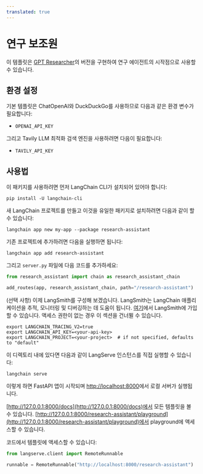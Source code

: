 ```yaml
---
translated: true
---
```


# 연구 보조원

이 템플릿은 [GPT Researcher](https://github.com/assafelovic/gpt-researcher)의 버전을 구현하여 연구 에이전트의 시작점으로 사용할 수 있습니다.

## 환경 설정

기본 템플릿은 ChatOpenAI와 DuckDuckGo를 사용하므로 다음과 같은 환경 변수가 필요합니다:

- `OPENAI_API_KEY`

그리고 Tavily LLM 최적화 검색 엔진을 사용하려면 다음이 필요합니다:

- `TAVILY_API_KEY`

## 사용법

이 패키지를 사용하려면 먼저 LangChain CLI가 설치되어 있어야 합니다:

```shell
pip install -U langchain-cli
```

새 LangChain 프로젝트를 만들고 이것을 유일한 패키지로 설치하려면 다음과 같이 할 수 있습니다:

```shell
langchain app new my-app --package research-assistant
```

기존 프로젝트에 추가하려면 다음을 실행하면 됩니다:

```shell
langchain app add research-assistant
```

그리고 `server.py` 파일에 다음 코드를 추가하세요:

```python
from research_assistant import chain as research_assistant_chain

add_routes(app, research_assistant_chain, path="/research-assistant")
```

(선택 사항) 이제 LangSmith를 구성해 보겠습니다.
LangSmith는 LangChain 애플리케이션을 추적, 모니터링 및 디버깅하는 데 도움이 됩니다.
[여기](https://smith.langchain.com/)에서 LangSmith에 가입할 수 있습니다.
액세스 권한이 없는 경우 이 섹션을 건너뛸 수 있습니다.

```shell
export LANGCHAIN_TRACING_V2=true
export LANGCHAIN_API_KEY=<your-api-key>
export LANGCHAIN_PROJECT=<your-project>  # if not specified, defaults to "default"
```

이 디렉토리 내에 있다면 다음과 같이 LangServe 인스턴스를 직접 실행할 수 있습니다:

```shell
langchain serve
```

이렇게 하면 FastAPI 앱이 시작되며 [http://localhost:8000](http://localhost:8000)에서 로컬 서버가 실행됩니다.

[http://127.0.0.1:8000/docs](http://127.0.0.1:8000/docs)에서 모든 템플릿을 볼 수 있습니다.
[http://127.0.0.1:8000/research-assistant/playground](http://127.0.0.1:8000/research-assistant/playground)에서 playground에 액세스할 수 있습니다.

코드에서 템플릿에 액세스할 수 있습니다:

```python
from langserve.client import RemoteRunnable

runnable = RemoteRunnable("http://localhost:8000/research-assistant")
```
